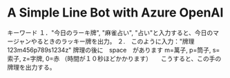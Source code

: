 # A Simple Line Bot with Azure OpenAI


キーワード
１．"今日のラーキ牌", "麻雀占い", "占い"と入力すると、今日のマージャンやるときのラッキー牌を出力。
２.　このように入力："牌理 123m456p789s1234z"
          牌理の後に　space　があります
          m=萬子, p=筒子, s=索子, z=字牌, 0=赤
   （時間が１０秒ほどかかります）　　こうすると、この手の牌理を出力する。
